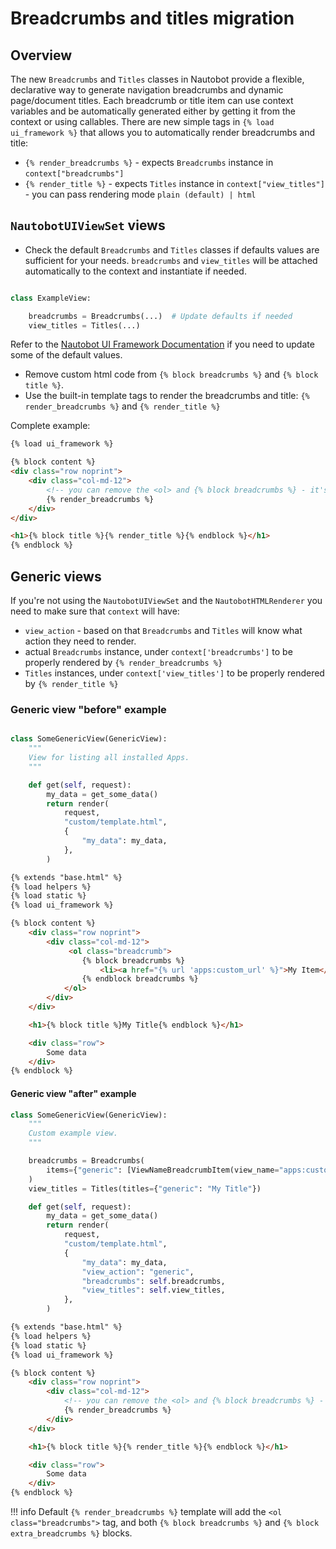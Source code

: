 # Breadcrumbs and titles migration

## Overview

The new `Breadcrumbs` and `Titles` classes in Nautobot provide a flexible, declarative way to generate navigation
breadcrumbs and dynamic page/document titles.
Each breadcrumb or title item can use context variables and be automatically generated either by getting it from the context
or using callables.
There are new simple tags in `{% load ui_framework %}` that allows you to automatically render breadcrumbs and title:

- `{% render_breadcrumbs %}` - expects `Breadcrumbs` instance in `context["breadcrumbs"]`
- `{% render_title %}` - expects `Titles` instance in `context["view_titles"]` - you can pass rendering mode `plain (default) | html`

## `NautobotUIViewSet` views

- Check the default `Breadcrumbs` and `Titles` classes if defaults values are sufficient for your needs.
`breadcrumbs` and `view_titles` will be attached automatically to the context and instantiate if needed.

```python

class ExampleView:

    breadcrumbs = Breadcrumbs(...)  # Update defaults if needed
    view_titles = Titles(...)
```

Refer to the [Nautobot UI Framework Documentation](../../../core/ui-component-framework.md) if you need to update some of the default values.

- Remove custom html code from `{% block breadcrumbs %}` and `{% block title %}`.
- Use the built-in template tags to render the breadcrumbs and title: `{% render_breadcrumbs %}` and `{% render_title %}`

Complete example:

```html
{% load ui_framework %}

{% block content %}
<div class="row noprint">
    <div class="col-md-12">
        <!-- you can remove the <ol> and {% block breadcrumbs %} - it's moved to default breadcrumbs template --->
        {% render_breadcrumbs %}
    </div>
</div>

<h1>{% block title %}{% render_title %}{% endblock %}</h1>
{% endblock %}
```

## Generic views

If you're not using the `NautobotUIViewSet` and the `NautobotHTMLRenderer` you need to make sure that `context` will have:
- `view_action` - based on that `Breadcrumbs` and `Titles` will know what action they need to render.
- actual `Breadcrumbs` instance, under `context['breadcrumbs']` to be properly rendered by `{% render_breadcrumbs %}`
- `Titles` instances, under `context['view_titles']` to be properly rendered by `{% render_title %}`

### Generic view "before" example

```python

class SomeGenericView(GenericView):
    """
    View for listing all installed Apps.
    """

    def get(self, request):
        my_data = get_some_data()
        return render(
            request,
            "custom/template.html",
            {
                "my_data": my_data,
            },
        )
```

```html
{% extends "base.html" %}
{% load helpers %}
{% load static %}
{% load ui_framework %}

{% block content %}
    <div class="row noprint">
        <div class="col-md-12">
             <ol class="breadcrumb">
                {% block breadcrumbs %}
                    <li><a href="{% url 'apps:custom_url' %}">My Item</a></li>
                {% endblock breadcrumbs %}
            </ol>
        </div>
    </div>

    <h1>{% block title %}My Title{% endblock %}</h1>

    <div class="row">
        Some data
    </div>
{% endblock %}
```

#### Generic view "after" example

```python
class SomeGenericView(GenericView):
    """
    Custom example view.
    """

    breadcrumbs = Breadcrumbs(
        items={"generic": [ViewNameBreadcrumbItem(view_name="apps:custom_url", label="My Item")]}
    )
    view_titles = Titles(titles={"generic": "My Title"})

    def get(self, request):
        my_data = get_some_data()
        return render(
            request,
            "custom/template.html",
            {
                "my_data": my_data,
                "view_action": "generic",
                "breadcrumbs": self.breadcrumbs,
                "view_titles": self.view_titles,
            },
        )
```

```html
{% extends "base.html" %}
{% load helpers %}
{% load static %}
{% load ui_framework %}

{% block content %}
    <div class="row noprint">
        <div class="col-md-12">
            <!-- you can remove the <ol> and {% block breadcrumbs %} - it's moved to default breadcrumbs template --->
            {% render_breadcrumbs %}
        </div>
    </div>

    <h1>{% block title %}{% render_title %}{% endblock %}</h1>

    <div class="row">
        Some data
    </div>
{% endblock %}
```

!!! info
    Default `{% render_breadcrumbs %}` template will add the `<ol class="breadcrumbs">` tag, and both `{% block breadcrumbs %}` and `{% block extra_breadcrumbs %}` blocks.
